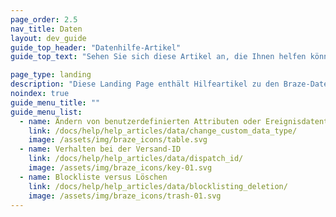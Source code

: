 ```yaml
---
page_order: 2.5
nav_title: Daten
layout: dev_guide
guide_top_header: "Datenhilfe-Artikel"
guide_top_text: "Sehen Sie sich diese Artikel an, die Ihnen helfen können, Ihre Fragen zu den Nuancen der Daten bei Braze zu klären. <br><br> Weitere allgemeine Informationen zu allen Themen rund um Daten finden Sie in unseren Artikeln in <a href='/docs/user_guide/data_and_analytics/'>Data &amp; Analytics</a>!"

page_type: landing
description: "Diese Landing Page enthält Hilfeartikel zu den Braze-Daten."
noindex: true
guide_menu_title: ""
guide_menu_list:
  - name: Ändern von benutzerdefinierten Attributen oder Ereignisdatentypen
    link: /docs/help/help_articles/data/change_custom_data_type/
    image: /assets/img/braze_icons/table.svg
  - name: Verhalten bei der Versand-ID
    link: /docs/help/help_articles/data/dispatch_id/
    image: /assets/img/braze_icons/key-01.svg
  - name: Blockliste versus Löschen
    link: /docs/help/help_articles/data/blocklisting_deletion/
    image: /assets/img/braze_icons/trash-01.svg
---
```

